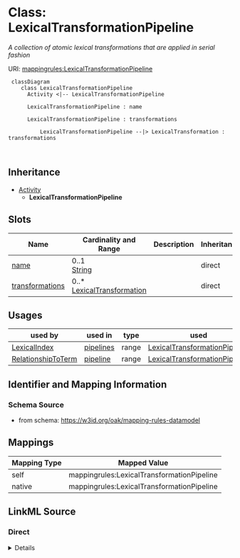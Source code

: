 # Class: LexicalTransformationPipeline


_A collection of atomic lexical transformations that are applied in serial fashion_





URI: [mappingrules:LexicalTransformationPipeline](https://w3id.org/oak/mapping-rules-datamodel/LexicalTransformationPipeline)



```{mermaid}
 classDiagram
    class LexicalTransformationPipeline
      Activity <|-- LexicalTransformationPipeline
      
      LexicalTransformationPipeline : name
        
      LexicalTransformationPipeline : transformations
        
          LexicalTransformationPipeline --|> LexicalTransformation : transformations
        
      
```





## Inheritance
* [Activity](Activity.md)
    * **LexicalTransformationPipeline**



## Slots

| Name | Cardinality and Range | Description | Inheritance |
| ---  | --- | --- | --- |
| [name](name.md) | 0..1 <br/> [String](String.md) |  | direct |
| [transformations](transformations.md) | 0..* <br/> [LexicalTransformation](LexicalTransformation.md) |  | direct |





## Usages

| used by | used in | type | used |
| ---  | --- | --- | --- |
| [LexicalIndex](LexicalIndex.md) | [pipelines](pipelines.md) | range | [LexicalTransformationPipeline](LexicalTransformationPipeline.md) |
| [RelationshipToTerm](RelationshipToTerm.md) | [pipeline](pipeline.md) | range | [LexicalTransformationPipeline](LexicalTransformationPipeline.md) |






## Identifier and Mapping Information







### Schema Source


* from schema: https://w3id.org/oak/mapping-rules-datamodel





## Mappings

| Mapping Type | Mapped Value |
| ---  | ---  |
| self | mappingrules:LexicalTransformationPipeline |
| native | mappingrules:LexicalTransformationPipeline |





## LinkML Source

<!-- TODO: investigate https://stackoverflow.com/questions/37606292/how-to-create-tabbed-code-blocks-in-mkdocs-or-sphinx -->

### Direct

<details>
```yaml
name: LexicalTransformationPipeline
description: A collection of atomic lexical transformations that are applied in serial
  fashion
from_schema: https://w3id.org/oak/mapping-rules-datamodel
is_a: Activity
attributes:
  name:
    name: name
    from_schema: https://w3id.org/oak/lexical-index
    rank: 1000
    key: true
    required: true
  transformations:
    name: transformations
    from_schema: https://w3id.org/oak/lexical-index
    rank: 1000
    multivalued: true
    range: LexicalTransformation

```
</details>

### Induced

<details>
```yaml
name: LexicalTransformationPipeline
description: A collection of atomic lexical transformations that are applied in serial
  fashion
from_schema: https://w3id.org/oak/mapping-rules-datamodel
is_a: Activity
attributes:
  name:
    name: name
    from_schema: https://w3id.org/oak/lexical-index
    rank: 1000
    key: true
    alias: name
    owner: LexicalTransformationPipeline
    domain_of:
    - LexicalTransformationPipeline
    range: string
    required: true
  transformations:
    name: transformations
    from_schema: https://w3id.org/oak/lexical-index
    rank: 1000
    multivalued: true
    alias: transformations
    owner: LexicalTransformationPipeline
    domain_of:
    - LexicalTransformationPipeline
    range: LexicalTransformation

```
</details>